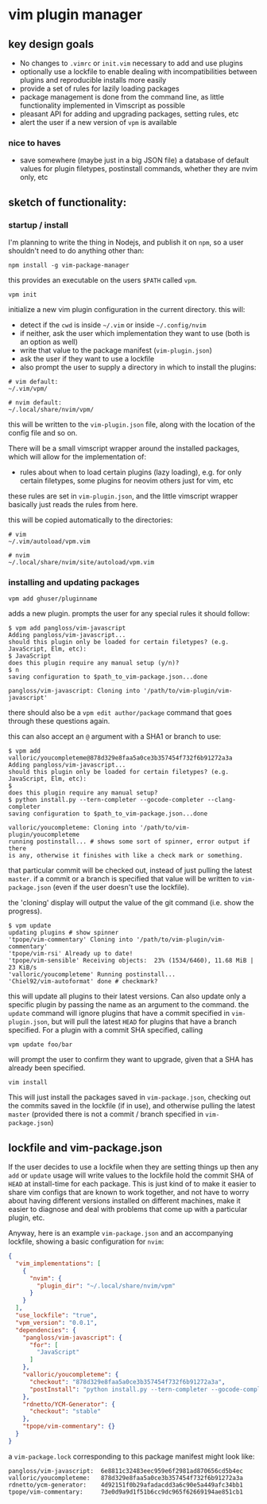 # vim plugin manager

## key design goals

- No changes to `.vimrc` or `init.vim` necessary to add and use plugins
- optionally use a lockfile to enable dealing with incompatibilities
  between plugins and reproducible installs more easily
- provide a set of rules for lazily loading packages
- package management is done from the command line, as little
  functionality implemented in Vimscript as possible
- pleasant API for adding and upgrading packages, setting rules, etc
- alert the user if a new version of `vpm` is available

### nice to haves

- save somewhere (maybe just in a big JSON file) a database of default
  values for plugin filetypes, postinstall commands, whether they are nvim
  only, etc

## sketch of functionality:

### startup / install

I'm planning to write the thing in Nodejs, and publish it on `npm`, so
a user shouldn't need to do anything other than:

```
npm install -g vim-package-manager
```

this provides an executable on the users `$PATH` called `vpm`.

```
vpm init
```

initialize a new vim plugin configuration in the current directory. this will:

- detect if the `cwd` is inside `~/.vim` or inside `~/.config/nvim`
- if neither, ask the user which implementation they want to use (both is
  an option as well)
- write that value to the package manifest (`vim-plugin.json`)
- ask the user if they want to use a lockfile
- also prompt the user to supply a directory in which to install the plugins:

```
# vim default:
~/.vim/vpm/

# nvim default:
~/.local/share/nvim/vpm/
```

this will be written to the `vim-plugin.json` file, along with the location of
the config file and so on.

There will be a small vimscript wrapper around the installed packages,
which will allow for the implementation of:

- rules about when to load certain plugins (lazy loading), e.g. for only
  certain filetypes, some plugins for neovim others just for vim, etc

these rules are set in `vim-plugin.json`, and the little vimscript wrapper
basically just reads the rules from here.

this will be copied automatically to the directories:

```
# vim
~/.vim/autoload/vpm.vim

# nvim
~/.local/share/nvim/site/autoload/vpm.vim
```

### installing and updating packages

```
vpm add ghuser/pluginname
```

adds a new plugin. prompts the user for any special rules it should
follow:

```
$ vpm add pangloss/vim-javascript
Adding pangloss/vim-javascript...
should this plugin only be loaded for certain filetypes? (e.g.
JavaScript, Elm, etc):
$ JavaScript
does this plugin require any manual setup (y/n)?
$ n
saving configuration to $path_to_vim-package.json...done

pangloss/vim-javascript: Cloning into '/path/to/vim-plugin/vim-javascript'
```

there should also be a `vpm edit author/package` command that goes through
these questions again.

this can also accept an `@` argument with a SHA1 or branch to use:

```
$ vpm add valloric/youcompleteme@878d329e8faa5a0ce3b357454f732f6b91272a3a
Adding pangloss/vim-javascript...
should this plugin only be loaded for certain filetypes? (e.g.
JavaScript, Elm, etc):
$ 
does this plugin require any manual setup?
$ python install.py --tern-completer --gocode-completer --clang-completer
saving configuration to $path_to_vim-package.json...done

valloric/youcompleteme: Cloning into '/path/to/vim-plugin/youcompleteme
running postinstall... # shows some sort of spinner, error output if there
is any, otherwise it finishes with like a check mark or something.
```

that particular commit will be checked out, instead of just pulling the
latest `master`. if a commit or a branch is specified that value will be
written to `vim-package.json` (even if the user doesn't use the lockfile).

the 'cloning' display will output the value of the git command (i.e. show
the progress).


```
$ vpm update
updating plugins # show spinner
'tpope/vim-commentary' Cloning into '/path/to/vim-plugin/vim-commentary'
'tpope/vim-rsi' Already up to date!
'tpope/vim-sensible' Receiving objects:  23% (1534/6460), 11.68 MiB | 23 KiB/s
'valloric/youcompleteme' Running postinstall...
'Chiel92/vim-autoformat' done # checkmark?
```

this will update all plugins to their latest versions. Can also update
only a specific plugin by passing the name as an argument to the command.
the `update` command will ignore plugins that have a commit specified in
`vim-plugin.json`, but will pull the latest `HEAD` for plugins that have
a branch specified. For a plugin with a commit SHA specified, calling

```
vpm update foo/bar
```

will prompt the user to confirm they want to upgrade, given that a SHA has
already been specified.

```
vim install
```

This will just install the packages saved in `vim-package.json`, checking
out the commits saved in the lockfile (if in use), and otherwise pulling
the latest `master` (provided there is not a commit / branch specified in
`vim-package.json`)

## lockfile and vim-package.json

If the user decides to use a lockfile when they are setting things up then
any `add` or `update` usage will write values to the lockfile hold the
commit SHA of `HEAD` at install-time for each package. This is just kind
of to make it easier to share vim configs that are known to work together,
and not have to worry about having different versions installed on
different machines, make it easier to diagnose and deal with problems that
come up with a particular plugin, etc.

Anyway, here is an example `vim-package.json` and an accompanying
lockfile, showing a basic configuration for `nvim`:

```json
{
  "vim_implementations": [
    {
      "nvim": {
        "plugin_dir": "~/.local/share/nvim/vpm"
      }
    }
  ],
  "use_lockfile": "true",
  "vpm_version": "0.0.1",
  "dependencies": {
    "pangloss/vim-javascript": {
      "for": [
        "JavaScript"
      ]
    },
    "valloric/youcompleteme": {
      "checkout": "878d329e8faa5a0ce3b357454f732f6b91272a3a",
      "postInstall": "python install.py --tern-completer --gocode-completer --clang-completer"
    },
    "rdnetto/YCM-Generator": {
      "checkout": "stable"
    },
    "tpope/vim-commentary": {}
  }
}
```

a `vim-package.lock` corresponding to this package manifest might look
like:

```
pangloss/vim-javascript:  6e8811c32483eec959e6f2981ad870656cd5b4ec
valloric/youcompleteme:   878d329e8faa5a0ce3b357454f732f6b91272a3a
rdnetto/ycm-generator:    4d92151f0b29afadacdd3a6c90e5a449afc34bb1
tpope/vim-commentary:     73e0d9a9d1f51b6cc9dc965f62669194ae851cb1
```
